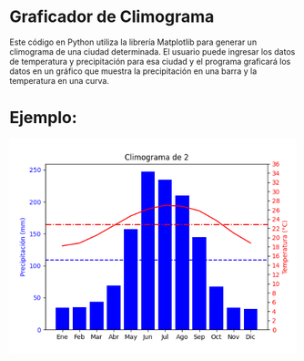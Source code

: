 
# Graficador de Climograma

Este código en Python utiliza la librería Matplotlib para generar un climograma de una ciudad determinada. El usuario puede ingresar los datos de temperatura y precipitación para esa ciudad y el programa graficará los datos en un gráfico que muestra la precipitación en una barra y la temperatura en una curva.

# Ejemplo:
![image](https://github.com/ChristianVeneko/climograma/blob/master/example.png?raw=true)

